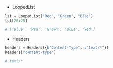 * LoopedList

```py
lst = LoopedList("Red", "Green", "Blue")
lst[20:25]

# ['Blue', 'Red', 'Green', 'Blue', 'Red']
```

* Headers

```py
headers = Headers({b"Content-Type": b"text/*"})
headers["content-type"]

# text/*
```
